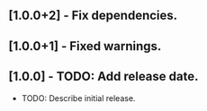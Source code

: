 ## [1.0.0+2] - Fix dependencies.

## [1.0.0+1] - Fixed warnings.

## [1.0.0] - TODO: Add release date.

* TODO: Describe initial release.